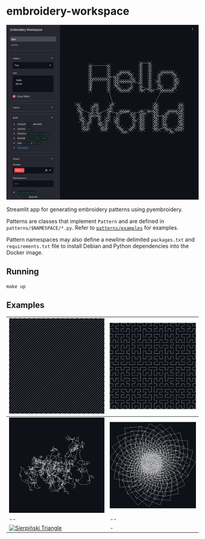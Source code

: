 # embroidery-workspace

[![Hello World Screenshot](screenshot.png)](patterns/examples/text.py)

Streamlit app for generating embroidery patterns using pyembroidery.

Patterns are classes that implement `Pattern` and are defined in `patterns/$NAMESPACE/*.py`.
Refer to [`patterns/examples`](patterns/examples) for examples.

Pattern namespaces may also define a newline delimited `packages.txt` and `requirements.txt` file to install
Debian and Python dependencies into the Docker image.

## Running

```
make up
```

## Examples

[![Grid](patterns/examples/thumbnails/grid.png)](patterns/examples/grid.py) | [![Hilbert Curve](patterns/examples/thumbnails/hilbert_curve.png)](patterns/examples/hilbert_curve.py)
-- | --
[![Random Walk](patterns/examples/thumbnails/random_walk.png)](patterns/examples/random_walk.py) | [![Spiral](patterns/examples/thumbnails/spiral.png)](patterns/examples/spiral.py)
-- | --
[![Sierpiński Triangle](patterns/examples/thumbnails/sierpiński_triangle.png)](patterns/examples/sierpinski_triangle.py) | -
